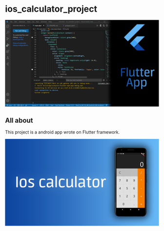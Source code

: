 # ios_calculator_project

![alt text](https://github.com/CoolichWithYou/ios-flutter-calculator/blob/main/demonstration/1.png?raw=true)

## All about

This project is a android app wrote on Flutter framework. 


![alt text](https://github.com/CoolichWithYou/ios-flutter-calculator/blob/main/demonstration/2.png?raw=true)
